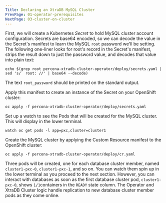 ```yaml
---
Title: Declaring an XtraDB MySQL Cluster
PrevPage: 01-operator-prerequisites
NextPage: 03-cluster-on-cluster
---
```


First, we will create a Kubernetes *Secret* to hold MySQL cluster account configuration. Secrets are base64 encoded, so we can decode the value in the Secret's manifest to learn the MySQL `root` password we'll be setting. The following one-liner looks for root's record in the Secret's manifest, strips the result down to just the password value, and decodes that value into plain text:

```execute-1
echo $(grep root percona-xtradb-cluster-operator/deploy/secrets.yaml | sed 's/  root: //' | base64 --decode)
```

The text `root_password` should be printed on the standard output.

Apply this manifest to create an instance of the Secret on your OpenShift cluster:

```execute-1
oc apply -f percona-xtradb-cluster-operator/deploy/secrets.yaml
```

Set up a watch to see the Pods that will be created for the MySQL cluster. This will display in the lower terminal.

```execute-2
watch oc get pods -l app=pxc,cluster=cluster1
```

Create the MySQL cluster by applying the Custom Resource manifest to the OpenShift cluster:

```execute-1
oc apply -f percona-xtradb-cluster-operator/deploy/cr.yaml
```

Three pods will be created, one for each database cluster member, named `cluster1-pxc-0`, `cluster1-pxc-1`, and so on. You can watch them spin up in the lower terminal as you proceed to the next section. However, you can interact with databases as soon as the first database cluster pod, `cluster1-pxc-0`, shows `1/1`containers in the `READY` state column. The Operator and XtraDB Cluster logic handle replication to new database cluster member pods as they come online.